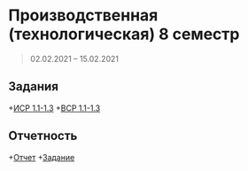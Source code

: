 # Производственная (технологическая) 8 семестр
> 02.02.2021 – 15.02.2021

## Задания
+[ИСР 1.1-1.3]()
+[ВСР 1.1-1.3]()

## Отчетность
+[Отчет]()
+[Задание]()
